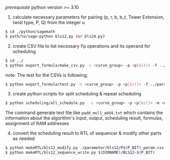 *prerequisite*
python version >= 3.10

1. calculate necessary parameters for pairing (p, r, b, b_t, Tower Extension, twist type, P, Q) from the integer u
```bash
$ cd ./python/sagemath
$ path/to/sage-python bls12.py (or bls24.py)
```

2. create CSV file to list necessary Fp operations and its operand for scheduling
```bash
$ cd ../
$ python export_formula/make_csv.py -c <curve_group> -p <p[bit]> -f ../parameter/param.json
```

note: The test for the CSVs is following;
```bash
$ python export_formula/test.py -c <curve_group> -p <p[bit]> -f ../parameter/param.json
```

3. create python scripts for split scheduling & repeat scheduling
```bash
$ python scheduling/all_schedule.py  -c <curve_group> -p <p[bit]> -m <number_of_multipliers: default=1> -a <number_of_adders: default=4>
```
The command generate text file like `padd_mul1_add4.txt` which contains the information about the algorithm's input, output, scheduling result, formulas, assignment of RAM addresses

4. convert the scheduling result to RTL of sequencer & modify other parts as needed
```bash
$ python makeRTL/bls12_modify.py ./parameter/bls12/P$(P_BIT)_param.csv $(DIRNAME)/BLS12-$(P_BIT)
$ python makeRTL/bls12_sequence_write.py $(DIRNAME)/BLS12-$(P_BIT)
```
